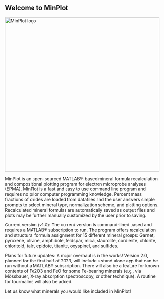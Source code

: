## Welcome to MinPlot

<img width="500" alt="MinPlot logo" src="https://user-images.githubusercontent.com/87534196/200796388-4bb198cb-9247-48e0-b855-2acb1dc86575.jpg">

MinPlot is an open-sourced MATLAB®-based mineral formula recalculation and compositional plotting program for electron microprobe analyses (EPMA). MinPlot is a fast and easy to use command line program and requires no prior computer programming knowledge. Percent mass fractions of oxides are loaded from datafiles and the user answers simple prompts to select mineral type, normalization scheme, and plotting options. Recalculated mineral formulas are automatically saved as output files and plots may be further manually customized by the user prior to saving.

Current version (v1.0): The current version is command-lined based and requires a MATLAB® subscription to run. The program offers recalculation and structural formula assignment for 15 different mineral groups: Garnet, pyroxene, olivine, amphibole, feldspar, mica, staurolite, cordierite, chlorite, chloritoid, talc, epidote, titanite, oxyspinel, and sulfides. 

Plans for future updates: A major overhaul is in the works! Version 2.0, planned for the first half of 2023, will include a stand alone app that can be run without a MATLAB® subscription. There will also be a feature for known contents of Fe2O3 and FeO for some Fe-bearing minerals (e.g., via Mössbauer, X-ray absorption spectroscopy, or other technique). A routine for tourmaline will also be added.

Let us know what minerals you would like included in MinPlot!
